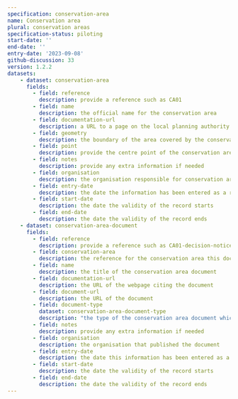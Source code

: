 ```yaml
---
specification: conservation-area
name: Conservation area
plural: conservation areas
specification-status: piloting
start-date: ''
end-date: ''
entry-date: '2023-09-08'
github-discussion: 33
version: 1.2.2
datasets:
    - dataset: conservation-area
      fields:
        - field: reference
          description: provide a reference such as CA01
        - field: name
          description: the official name for the conservation area
        - field: documentation-url
          description: a URL to a page on the local planning authority website that provides information about the conservation area
        - field: geometry
          description: the boundary of the area covered by the conservation area in WKT format 
        - field: point
          description: provide the centre point of the conservation area if you do not have a full geometry available
        - field: notes
          description: provide any extra information if needed
        - field: organisation
          description: the organisation responsible for conservation areas
        - field: entry-date
          description: the date the information has been entered as a record
        - field: start-date
          description: the date the validity of the record starts
        - field: end-date
          description: the date the validity of the record ends
    - dataset: conservation-area-document
      fields:
        - field: reference
          description: provide a reference such as CA01-decision-notice
        - field: conservation-area
          description: the reference for the conservation area this document is about
        - field: name
          description: the title of the conservation area document
        - field: documentation-url
          description: the URL of the webpage citing the document
        - field: document-url
          description: the URL of the document
        - field: document-type
          dataset: conservation-area-document-type
          description: "the type of the conservation area document which must be one of the following values: 'area-appraisal', 'notice', or leave blank"
        - field: notes
          description: provide any extra information if needed
        - field: organisation
          description: the organisation that published the document
        - field: entry-date
          description: the date this information has been entered as a record
        - field: start-date
          description: the date the validity of the record starts
        - field: end-date
          description: the date the validity of the record ends
---
```

